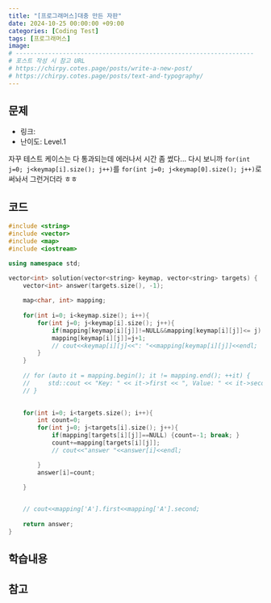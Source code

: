 ```yaml
---
title: "[프로그래머스]대충 만든 자판"
date: 2024-10-25 00:00:00 +09:00
categories: [Coding Test]
tags: [프로그래머스]
image: 
# ------------------------------------------------------------------
# 포스트 작성 시 참고 URL
# https://chirpy.cotes.page/posts/write-a-new-post/
# https://chirpy.cotes.page/posts/text-and-typography/
---
```



## 문제
- 링크:
- 난이도: Level.1


자꾸 테스트 케이스는 다 통과되는데 에러나서 시간 좀 썼다...
다시 보니까 ```for(int j=0; j<keymap[i].size(); j++)```를 ```for(int j=0; j<keymap[0].size(); j++)```로 써놔서 그런거더라
ㅎㅎ


## 코드
```c++
#include <string>
#include <vector>
#include <map>
#include <iostream>

using namespace std;

vector<int> solution(vector<string> keymap, vector<string> targets) {
    vector<int> answer(targets.size(), -1);
    
    map<char, int> mapping;
    
    for(int i=0; i<keymap.size(); i++){
        for(int j=0; j<keymap[i].size(); j++){
            if(mapping[keymap[i][j]]!=NULL&&mapping[keymap[i][j]]<= j) continue;
            mapping[keymap[i][j]]=j+1;
            // cout<<keymap[i][j]<<": "<<mapping[keymap[i][j]]<<endl;
        }
    }
    
    // for (auto it = mapping.begin(); it != mapping.end(); ++it) {
    //     std::cout << "Key: " << it->first << ", Value: " << it->second << std::endl;
    // }
    

    for(int i=0; i<targets.size(); i++){
        int count=0;
        for(int j=0; j<targets[i].size(); j++){
            if(mapping[targets[i][j]]==NULL) {count=-1; break; }
            count+=mapping[targets[i][j]];
            // cout<<"answer "<<answer[i]<<endl;

        }
        answer[i]=count;

    }

    
    // cout<<mapping['A'].first<<mapping['A'].second;
    
    return answer;
}
```


## 학습내용

## 참고